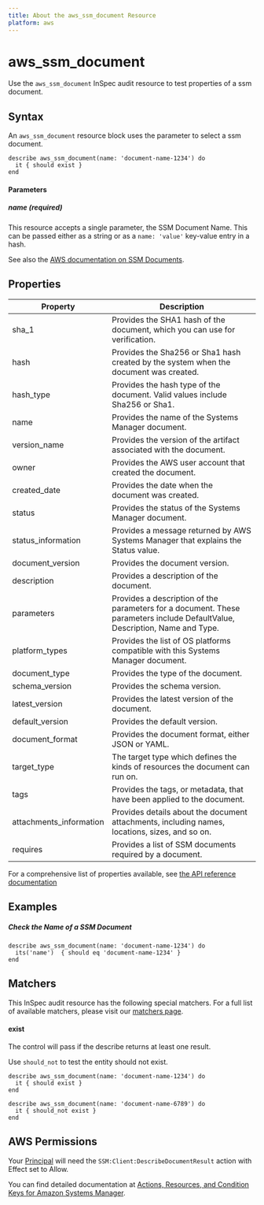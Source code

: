 ```yaml
---
title: About the aws_ssm_document Resource
platform: aws
---
```


# aws\_ssm\_document

Use the `aws_ssm_document` InSpec audit resource to test properties of a ssm document.

## Syntax

 An `aws_ssm_document` resource block uses the parameter to select a ssm document.

    describe aws_ssm_document(name: 'document-name-1234') do
      it { should exist }
    end


#### Parameters

##### name _(required)_

This resource accepts a single parameter, the SSM Document Name.
This can be passed either as a string or as a `name: 'value'` key-value entry in a hash.

See also the [AWS documentation on SSM Documents](https://docs.aws.amazon.com/systems-manager/latest/userguide/sysman-ssm-docs.html).


## Properties

|Property                     | Description|
| ---                         | --- |
|sha\_1                       | Provides the SHA1 hash of the document, which you can use for verification. |
|hash                         | Provides the Sha256 or Sha1 hash created by the system when the document was created. |
|hash\_type                   | Provides the hash type of the document. Valid values include Sha256 or Sha1. |
|name                         | Provides the name of the Systems Manager document. |
|version\_name                | Provides the version of the artifact associated with the document. |
|owner                        | Provides the AWS user account that created the document. |
|created\_date                | Provides the date when the document was created. |
|status                       | Provides the status of the Systems Manager document. |
|status\_information          | Provides a message returned by AWS Systems Manager that explains the Status value. |
|document\_version            | Provides the document version. |
|description                  | Provides a description of the document. |
|parameters                   | Provides a description of the parameters for a document. These parameters include DefaultValue, Description, Name and Type. |
|platform\_types              | Provides the list of OS platforms compatible with this Systems Manager document. |
|document\_type               | Provides the type of the document. |
|schema\_version              | Provides the schema version. |
|latest\_version              | Provides the latest version of the document. |
|default\_version             | Provides the default version. |
|document\_format             | Provides the document format, either JSON or YAML. |
|target\_type                 | The target type which defines the kinds of resources the document can run on. |
|tags                         | Provides the tags, or metadata, that have been applied to the document. |
|attachments\_information     | Provides details about the document attachments, including names, locations, sizes, and so on. |
|requires                     | Provides a list of SSM documents required by a document. |


For a comprehensive list of properties available, see [the API reference documentation](https://docs.aws.amazon.com/systems-manager/latest/APIReference/API_DocumentDescription.html)

## Examples

##### Check the Name of a SSM Document

    describe aws_ssm_document(name: 'document-name-1234') do
      its('name')  { should eq 'document-name-1234' }
    end

## Matchers

This InSpec audit resource has the following special matchers. For a full list of available matchers, please visit our [matchers page](https://www.inspec.io/docs/reference/matchers/).

#### exist

The control will pass if the describe returns at least one result.

Use `should_not` to test the entity should not exist.

    describe aws_ssm_document(name: 'document-name-1234') do
      it { should exist }
    end

    describe aws_ssm_document(name: 'document-name-6789') do
      it { should_not exist }
    end

## AWS Permissions

Your [Principal](https://docs.aws.amazon.com/IAM/latest/UserGuide/intro-structure.html#intro-structure-principal) will need the `SSM:Client:DescribeDocumentResult` action with Effect set to Allow.

You can find detailed documentation at [Actions, Resources, and Condition Keys for Amazon Systems Manager](https://docs.aws.amazon.com/IAM/latest/UserGuide/list_awssystemsmanager.html).